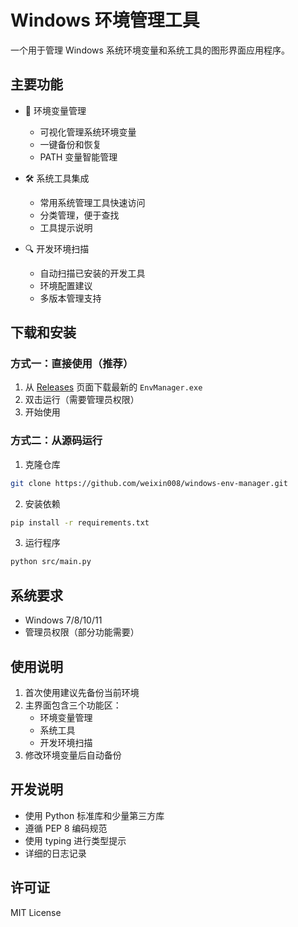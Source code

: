 # Windows 环境管理工具

一个用于管理 Windows 系统环境变量和系统工具的图形界面应用程序。

## 主要功能

- 🔧 环境变量管理
  - 可视化管理系统环境变量
  - 一键备份和恢复
  - PATH 变量智能管理

- 🛠️ 系统工具集成
  - 常用系统管理工具快速访问
  - 分类管理，便于查找
  - 工具提示说明

- 🔍 开发环境扫描
  - 自动扫描已安装的开发工具
  - 环境配置建议
  - 多版本管理支持

## 下载和安装

### 方式一：直接使用（推荐）
1. 从 [Releases](../../releases) 页面下载最新的 `EnvManager.exe`
2. 双击运行（需要管理员权限）
3. 开始使用

### 方式二：从源码运行
1. 克隆仓库
```bash
git clone https://github.com/weixin008/windows-env-manager.git

```
2. 安装依赖
```bash
pip install -r requirements.txt
```
3. 运行程序
```bash
python src/main.py
```
## 系统要求

- Windows 7/8/10/11
- 管理员权限（部分功能需要）

## 使用说明

1. 首次使用建议先备份当前环境
2. 主界面包含三个功能区：
   - 环境变量管理
   - 系统工具
   - 开发环境扫描
3. 修改环境变量后自动备份

## 开发说明

- 使用 Python 标准库和少量第三方库
- 遵循 PEP 8 编码规范
- 使用 typing 进行类型提示
- 详细的日志记录

## 许可证

MIT License
